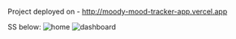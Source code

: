 Project deployed on - http://moody-mood-tracker-app.vercel.app

SS below:
![home](https://github.com/user-attachments/assets/569a13e1-3fa3-4516-9bc5-07abeeea4f8b)
![dashboard](https://github.com/user-attachments/assets/1903837c-3849-4393-bfcc-983e493ecb0f)
